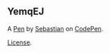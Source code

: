 YemqEJ
------


A [Pen](https://codepen.io/sebivisintin/pen/YemqEJ) by [Sebastian](https://codepen.io/sebivisintin) on [CodePen](https://codepen.io).

[License](https://codepen.io/sebivisintin/pen/YemqEJ/license).